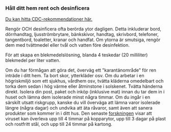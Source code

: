 ### Håll ditt hem rent och desinficera

[Du kan hitta CDC-rekommendationer här.](https://www.cdc.gov/coronavirus/2019-ncov/prepare/cleaning-disinfection.html) 

Rengör OCH desinficera ofta berörda ytor dagligen. Detta inkluderar bord, dörrhandtag, ljusströmbrytare, bänkskivor, handtag, skrivbord, telefoner, tangentbord, toaletter, kranar och handfat. Om ytorna är smutsiga, rengör dem med tvättmedel eller tvål och vatten före desinfektion. 

För att skapa en blekmedelslösning, blanda 4 teskedar (20 milliliter) blekmedel per liter vatten. 

Om du har förmågan att göra det, överväg ett "karantänområde" för ren inträde i ditt hem. Ta bort skor, ytterkläder osv. Om du arbetar i en högriskmiljö som ett sjukhus, vårdhem osv, tvätta kläderna omedelbart och torka dem sedan i hög värme eller åtminstone i solskenet. Tvätta händerna direkt. Isolera din post, paket och inköp (inklusive mat) innan du tar dem in i huset och lämna dem isolerade minst några timmar. Om du ingår i en särskilt utsatt riskgrupp, kanske du vill överväga att lämna varor isolerade längre (några dagar) och undvika att äta råvaror, samt även att sanera produkter som kommer in i ditt hus. Den senaste [forskningen](https://www.medrxiv.org/content/10.1101/2020.03.09.20033217v1.full.pdf) visar att viruset kan överleva upp till 4 timmar på kopparytor, upp till 3 dagar på plast och rostfritt stål, och upp till 24 timmar på kartong.
